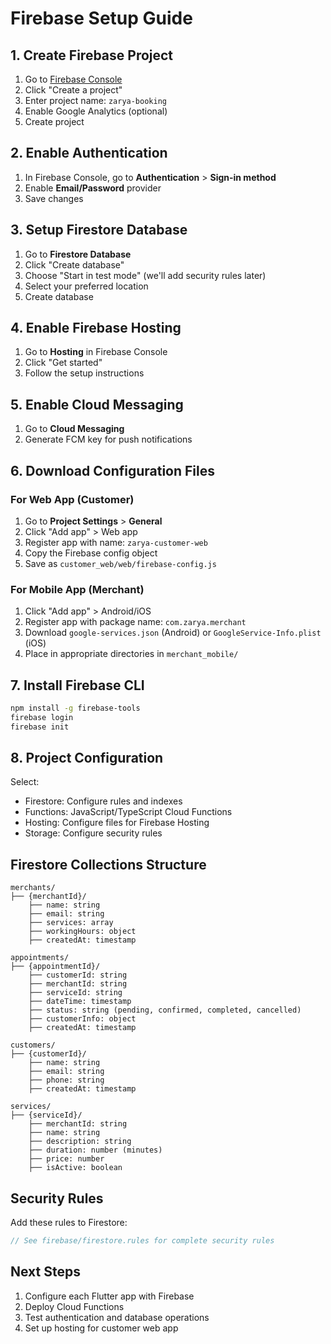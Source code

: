 # Firebase Setup Guide

## 1. Create Firebase Project

1. Go to [Firebase Console](https://console.firebase.google.com/)
2. Click "Create a project"
3. Enter project name: `zarya-booking`
4. Enable Google Analytics (optional)
5. Create project

## 2. Enable Authentication

1. In Firebase Console, go to **Authentication** > **Sign-in method**
2. Enable **Email/Password** provider
3. Save changes

## 3. Setup Firestore Database

1. Go to **Firestore Database**
2. Click "Create database"
3. Choose "Start in test mode" (we'll add security rules later)
4. Select your preferred location
5. Create database

## 4. Enable Firebase Hosting

1. Go to **Hosting** in Firebase Console
2. Click "Get started"
3. Follow the setup instructions

## 5. Enable Cloud Messaging

1. Go to **Cloud Messaging**
2. Generate FCM key for push notifications

## 6. Download Configuration Files

### For Web App (Customer)
1. Go to **Project Settings** > **General**
2. Click "Add app" > Web app
3. Register app with name: `zarya-customer-web`
4. Copy the Firebase config object
5. Save as `customer_web/web/firebase-config.js`

### For Mobile App (Merchant)
1. Click "Add app" > Android/iOS
2. Register app with package name: `com.zarya.merchant`
3. Download `google-services.json` (Android) or `GoogleService-Info.plist` (iOS)
4. Place in appropriate directories in `merchant_mobile/`

## 7. Install Firebase CLI

```bash
npm install -g firebase-tools
firebase login
firebase init
```

## 8. Project Configuration

Select:
- Firestore: Configure rules and indexes
- Functions: JavaScript/TypeScript Cloud Functions
- Hosting: Configure files for Firebase Hosting
- Storage: Configure security rules

## Firestore Collections Structure

```
merchants/
├── {merchantId}/
    ├── name: string
    ├── email: string
    ├── services: array
    ├── workingHours: object
    ├── createdAt: timestamp

appointments/
├── {appointmentId}/
    ├── customerId: string
    ├── merchantId: string
    ├── serviceId: string
    ├── dateTime: timestamp
    ├── status: string (pending, confirmed, completed, cancelled)
    ├── customerInfo: object
    ├── createdAt: timestamp

customers/
├── {customerId}/
    ├── name: string
    ├── email: string
    ├── phone: string
    ├── createdAt: timestamp

services/
├── {serviceId}/
    ├── merchantId: string
    ├── name: string
    ├── description: string
    ├── duration: number (minutes)
    ├── price: number
    ├── isActive: boolean
```

## Security Rules

Add these rules to Firestore:

```javascript
// See firebase/firestore.rules for complete security rules
```

## Next Steps

1. Configure each Flutter app with Firebase
2. Deploy Cloud Functions
3. Test authentication and database operations
4. Set up hosting for customer web app
